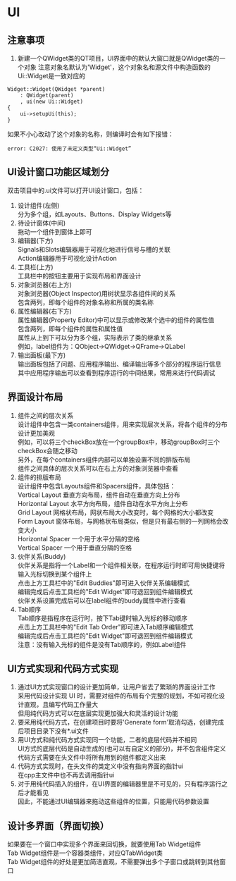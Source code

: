 # UI

## 注意事项
1. 新建一个QWidget类的QT项目，UI界面中的默认大窗口就是QWidget类的一个对象
注意对象名默认为'Widget'，这个对象名和源文件中构造函数的Ui::Widget是一致对应的  
```
Widget::Widget(QWidget *parent)
    : QWidget(parent)
    , ui(new Ui::Widget)
{
    ui->setupUi(this);
}
```
如果不小心改动了这个对象的名称，则编译时会有如下报错：  
```
error: C2027: 使用了未定义类型“Ui::Widget”
```

## UI设计窗口功能区域划分
双击项目中的.ui文件可以打开UI设计窗口，包括：  
1. 设计组件(左侧)  
分为多个组，如Layouts、Buttons、Display Widgets等  
2. 待设计窗体(中间)  
拖动一个组件到窗体上即可  
3. 编辑器(下方)  
Signals和Slots编辑器用于可视化地进行信号与槽的关联  
Action编辑器用于可视化设计Action  
4. 工具栏(上方)  
工具栏中的按钮主要用于实现布局和界面设计  
5. 对象浏览器(右上方)  
对象浏览器(Object Inspector)用树状显示各组件间的关系  
包含两列，即每个组件的对象名称和所属的类名称  
6. 属性编辑器(右下方)  
属性编辑器(Property Editor)中可以显示或修改某个选中的组件的属性值  
包含两列，即每个组件的属性和属性值  
属性从上到下可以分为多个组，实际表示了类的继承关系  
例如，label组件为：QObject→QWidget→QFrame→QLabel  
7. 输出面板(最下方)  
输出面板包括了问题、应用程序输出、编译输出等多个部分的程序运行信息  
其中应用程序输出可以查看到程序运行的中间结果，常用来进行代码调试  


## 界面设计布局
1. 组件之间的层次关系  
设计组件中包含一类containers组件，用来实现层次关系，将各个组件的分布设计更加美观  
例如，可以将三个checkBox放在一个groupBox中，移动groupBox时三个checkBox会随之移动  
另外，在每个containers组件内部可以单独设置不同的排版布局  
组件之间具体的层次关系可以在右上方的对象浏览器中查看  
2. 组件的排版布局  
设计组件中包含Layouts组件和Spacers组件，具体包括：  
Vertical Layout 垂直方向布局，组件自动在垂直方向上分布  
Horizontal Layout 水平方向布局，组件自动在水平方向上分布  
Grid Layout 网格状布局，网状布局大小改变时，每个网格的大小都改变  
Form Layout 窗体布局，与网格状布局类似，但是只有最右侧的一列网格会改变大小  
Horizontal Spacer 一个用于水平分隔的空格  
Vertical Spacer 一个用于垂直分隔的空格  
3. 伙伴关系(Buddy)  
伙伴关系是指将一个Label和一个组件相关联，在程序运行时即可用快捷键将输入光标切换到某个组件上  
点击上方工具栏中的"Edit Buddies"即可进入伙伴关系编辑模式  
编辑完成后点击工具栏的"Edit Widget"即可退回到组件编辑模式  
伙伴关系设置完成后可以在label组件的buddy属性中进行查看
4. Tab顺序  
Tab顺序是指程序在运行时，按下Tab键时输入光标的移动顺序  
点击上方工具栏中的"Edit Tab Order"即可进入Tab顺序编辑模式  
编辑完成后点击工具栏的"Edit Widget"即可退回到组件编辑模式  
注意：没有输入光标的组件是没有Tab顺序的，例如Label组件  


## UI方式实现和代码方式实现
1. 通过UI方式实现窗口的设计更加简单，让用户省去了繁琐的界面设计工作  
采用代码设计实现 UI 时，需要对组件的布局有个完整的规划，不如可视化设计直观，且编写代码工作量大  
但用纯代码方式可以在底层实现更加强大和灵活的设计功能  
2. 要采用纯代码方式，在创建项目时要将'Generate form'取消勾选，创建完成后项目目录下没有*.ui文件  
3. 用UI方式和纯代码方式实现同一个功能，二者的底层代码并不相同  
UI方式的底层代码是自动生成的(也可以有自定义的部分)，并不包含组件定义  
代码方式需要在头文件中将所有用到的组件都定义出来  
4. 代码方式实现时，在头文件的类定义中没有指向界面的指针ui  
在cpp主文件中也不再去调用指针ui  
5. 对于用纯代码插入的组件，在UI界面的编辑器里是不可见的，只有程序运行之后才能看见  
因此，不能通过UI编辑器来拖动这些组件的位置，只能用代码参数设置  


## 设计多界面（界面切换）
如果要在一个窗口中实现多个界面来回切换，就要使用Tab Widget组件  
Tab Widget组件是一个容器类组件，对应QTabWidget类  
Tab Widget组件的好处是更加简洁直观，不需要弹出多个子窗口或跳转到其他窗口  